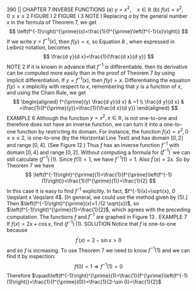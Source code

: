 390
\|\|
CHAPTER 7 INVERSE FUNCTIONS
(a) $y=x^{2}, \quad x \in \mathbb{R}$
(b) $f(x)=x^{2}, \quad 0 \leqslant x \leqslant 2$
FIGURE I 2
FIGURE I 3
NOTE I Replacing $a$ by the general number $x$ in the formula of Theorem 7, we get
$$
\left(f^{-1}\right)^{\prime}(x)=\frac{1}{f^{\prime}\left(f^{-1}(x)\right)}
$$
If we write $y=f^{-1}(x)$, then $f(y)=x$, so Equation 8 , when expressed in Leibniz notation, becomes
$$
\frac{d y}{d x}=\frac{1}{\frac{d x}{d y}}
$$
NOTE 2 If it is known in advance that $f^{-1}$ is differentiable, then its derivative can be computed more easily than in the proof of Theorem 7 by using implicit differentiation. If $y=f^{-1}(x)$, then $f(y)=x$. Differentiating the equation $f(y)=x$ implicitly with respect to $x$, remembering that $y$ is a function of $x$, and using the Chain Rule, we get
$$
\begin{aligned}
f^{\prime}(y) \frac{d y}{d x} & =1 \\
\frac{d y}{d x} & =\frac{1}{f^{\prime}(y)}=\frac{1}{\frac{d x}{d y}}
\end{aligned}
$$
EXAMPLE 6 Although the function $y=x^{2}, x \in \mathbb{R}$, is not one-to-one and therefore does not have an inverse function, we can turn it into a one-to-one function by restricting its domain. For instance, the function $f(x)=x^{2}, 0 \leqslant x \leqslant 2$, is one-to-one (by the Horizontal Line Test) and has domain $[0,2]$ and range $[0,4]$. (See Figure 12.) Thus $f$ has an inverse function $f^{-1}$ with domain $[0,4]$ and range $[0,2]$.
Without computing a formula for $\left(f^{-1}\right)^{\prime}$ we can still calculate $\left(f^{-1}\right)^{\prime}(1)$. Since $f(1)=1$, we have $f^{-1}(1)=1$. Also $f^{\prime}(x)=2 x$. So by Theorem 7 we have
$$
\left(f^{-1}\right)^{\prime}(1)=\frac{1}{f^{\prime}\left(f^{-1}(1)\right)}=\frac{1}{f^{\prime}(1)}=\frac{1}{2}
$$
In this case it is easy to find $f^{-1}$ explicitly. In fact, $f^{-1}(x)=\sqrt{x}, 0 \leqslant x \leqslant 4$. [In general, we could use the method given by (5).] Then $\left(f^{-1}\right)^{\prime}(x)=1 /(2 \sqrt{x})$, so $\left(f^{-1}\right)^{\prime}(1)=\frac{1}{2}$, which agrees with the preceding computation. The functions $f$ and $f^{-1}$ are graphed in Figure 13 .
EXAMPLE 7 If $f(x)=2 x+\cos x$, find $\left(f^{-1}\right)^{\prime}(1)$.
SOLUTION Notice that $f$ is one-to-one because
$$
f^{\prime}(x)=2-\sin x>0
$$
and so $f$ is increasing. To use Theorem 7 we need to know $f^{-1}(1)$ and we can find it by inspection:
$$
f(0)=1 \Rightarrow f^{-1}(1)=0
$$
Therefore $\quad\left(f^{-1}\right)^{\prime}(1)=\frac{1}{f^{\prime}\left(f^{-1}(1)\right)}=\frac{1}{f^{\prime}(0)}=\frac{1}{2-\sin 0}=\frac{1}{2}$